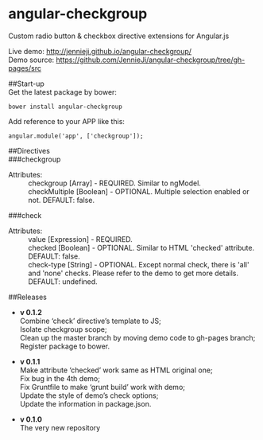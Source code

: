 angular-checkgroup
==================

Custom radio button &amp; checkbox directive extensions for Angular.js    

Live demo: http://jennieji.github.io/angular-checkgroup/    
Demo source: https://github.com/JennieJi/angular-checkgroup/tree/gh-pages/src    

##Start-up    
Get the latest package by bower:    
<pre><code>bower install angular-checkgroup</code></pre>    
    
Add reference to your APP like this:    
<pre><code>angular.module('app', ['checkgroup']);</code></pre>    
    
##Directives    
###checkgroup
<dl>
<dt>Attributes:</dt>
<dd>checkgroup [Array] - REQUIRED. Similar to ngModel.</dd>
<dd>checkMultiple [Boolean] - OPTIONAL. Multiple selection enabled or not. DEFAULT: false.</dd>
</dl>    
###check
<dl>
<dt>Attributes:</dt>
<dd>value [Expression] - REQUIRED.</dd>
<dd>checked [Boolean] - OPTIONAL. Similar to HTML 'checked' attribute. DEFAULT: false.</dd>
<dd>check-type [String] - OPTIONAL. Except normal check, there is 'all' and 'none' checks. Please refer to the demo to get more details. DEFAULT: undefined.</dd>
</dl>

##Releases
- <b>v 0.1.2</b>    
  Combine ‘check’ directive’s template to JS;    
  Isolate checkgroup scope;   
  Clean up the master branch by moving demo code to gh-pages branch;
  Register package to bower.

- <b>v 0.1.1</b>    
  Make attribute ‘checked’ work same as HTML original one;    
  Fix bug in the 4th demo;    
  Fix Gruntfile to make ‘grunt build’ work with demo;    
  Update the style of demo’s check options;    
  Update the information in package.json.    

- <b>v 0.1.0</b>   
  The very new repository
